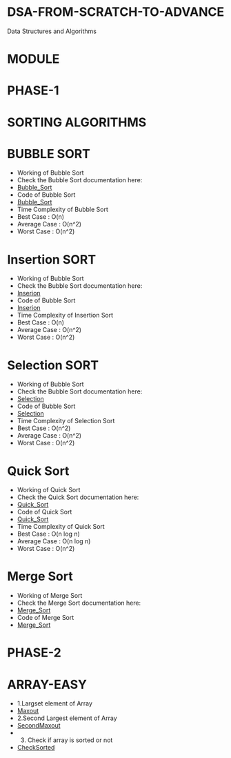 # DSA-FROM-SCRATCH-TO-ADVANCE
Data Structures and Algorithms

# MODULE
# PHASE-1
  # SORTING ALGORITHMS
  # BUBBLE SORT
  - Working of Bubble Sort
  - Check the Bubble Sort documentation here:  
  - [Bubble_Sort](https://github.com/vinayakmishra4/DSA-FROM-SCRATCH-TO-ADVANCE/blob/main/Sort-Algo/Bubble_Sort.txt)
  - Code of Bubble Sort
  - [Bubble_Sort](https://github.com/vinayakmishra4/DSA-FROM-SCRATCH-TO-ADVANCE/blob/main/Sort-Algo/Bubble_Sort.java)
  - Time Complexity of Bubble Sort
  - Best Case : O(n)
  - Average Case : O(n^2)
  - Worst Case : O(n^2)

  # Insertion SORT
  - Working of Bubble Sort
  - Check the Bubble Sort documentation here:  
  - [Inserion](https://github.com/vinayakmishra4/DSA-FROM-SCRATCH-TO-ADVANCE/blob/main/Sort-Algo/Inserion_Sort.txt)
  - Code of Bubble Sort
  - [Inserion](https://github.com/vinayakmishra4/DSA-FROM-SCRATCH-TO-ADVANCE/blob/main/Sort-Algo/Inserion_Sort.java)
  - Time Complexity of Insertion Sort
  - Best Case : O(n)
  - Average Case : O(n^2)
  - Worst Case : O(n^2)

  # Selection SORT
  - Working of Bubble Sort
  - Check the Bubble Sort documentation here:  
  - [Selection](https://github.com/vinayakmishra4/DSA-FROM-SCRATCH-TO-ADVANCE/blob/main/Sort-Algo/Selection_Sort.txt)
  - Code of Bubble Sort
  - [Selection](https://github.com/vinayakmishra4/DSA-FROM-SCRATCH-TO-ADVANCE/blob/main/Sort-Algo/Selection.java)
  - Time Complexity of Selection Sort
  - Best Case : O(n^2)
  - Average Case : O(n^2)
  - Worst Case : O(n^2)

  # Quick Sort
  - Working of Quick Sort
  - Check the Quick Sort documentation here:
  - [Quick_Sort](https://github.com/vinayakmishra4/DSA-FROM-SCRATCH-TO-ADVANCE/blob/main/Sort-Algo/Quick_Sort.txt)
  - Code of Quick Sort
  - [Quick_Sort](https://github.com/vinayakmishra4/DSA-FROM-SCRATCH-TO-ADVANCE/blob/main/Sort-Algo/Quick_Sort.java)
  - Time Complexity of Quick Sort
  - Best Case : O(n log n)
  - Average Case : O(n log n)
  - Worst Case : O(n^2)

  # Merge Sort
  - Working of Merge Sort
  - Check the Merge Sort documentation here:
  - [Merge_Sort](https://github.com/vinayakmishra4/DSA-FROM-SCRATCH-TO-ADVANCE/blob/main/Sort-Algo/Merge_sort.txt)
  - Code of Merge Sort
  - [Merge_Sort](https://github.com/vinayakmishra4/DSA-FROM-SCRATCH-TO-ADVANCE/blob/main/Sort-Algo/Merge_sort.java)

# PHASE-2
  # ARRAY-EASY
  - 1.Largset element of Array
  - [Maxout](https://github.com/vinayakmishra4/DSA-FROM-SCRATCH-TO-ADVANCE/blob/main/Easy-Array/Maxout.java)
  - 2.Second Largest element of Array
  - [SecondMaxout](https://github.com/vinayakmishra4/DSA-FROM-SCRATCH-TO-ADVANCE/blob/main/Easy-Array/SecondMaxout.java)
  - 3. Check if array is sorted or not
  - [CheckSorted](https://github.com/vinayakmishra4/DSA-FROM-SCRATCH-TO-ADVANCE/blob/main/Easy-Array/Sortedornot)


